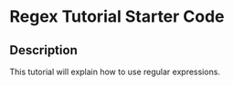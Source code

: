 # Regex Tutorial Starter Code

## Description

This tutorial will explain how to use regular expressions. 